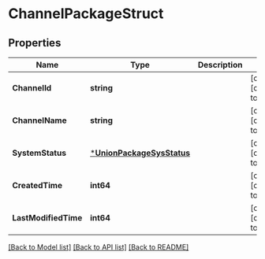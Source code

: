 # ChannelPackageStruct

## Properties
Name | Type | Description | Notes
------------ | ------------- | ------------- | -------------
**ChannelId** | **string** |  | [optional] [default to null]
**ChannelName** | **string** |  | [optional] [default to null]
**SystemStatus** | [***UnionPackageSysStatus**](UnionPackageSysStatus.md) |  | [optional] [default to null]
**CreatedTime** | **int64** |  | [optional] [default to null]
**LastModifiedTime** | **int64** |  | [optional] [default to null]

[[Back to Model list]](../README.md#documentation-for-models) [[Back to API list]](../README.md#documentation-for-api-endpoints) [[Back to README]](../README.md)


